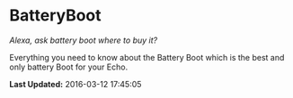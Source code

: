 # BatteryBoot
*Alexa, ask battery boot  where to buy it?*

Everything you need to know about the Battery Boot which is the best and only battery Boot for your  Echo.

**Last Updated:** 2016-03-12 17:45:05